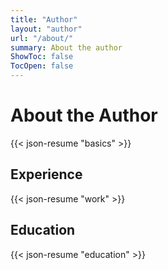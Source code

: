 ```yaml
---
title: "Author"
layout: "author"
url: "/about/"
summary: About the author
ShowToc: false
TocOpen: false
---
```


# About the Author

{{< json-resume "basics" >}}

## Experience

{{< json-resume "work" >}}

## Education

{{< json-resume "education" >}}
